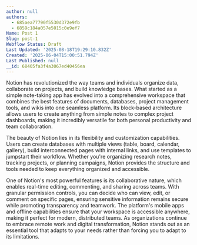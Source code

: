 ```yaml
---
author: null
authors:
  - 685aea77790f5530d372e9fb
  - 6859c184a057e5015c0e9ef7
Name: Post 1
Slug: post-1
Webflow Status: Draft
Last Updated: '2025-08-18T19:29:10.832Z'
Created: '2025-06-04T15:00:51.794Z'
Last Published: null
__id: 68405fa3f4a3067ed40456ea
---
```

<p id="">Notion has revolutionized the way teams and individuals organize data, collaborate on projects, and build knowledge bases. What started as a simple note-taking app has evolved into a comprehensive workspace that combines the best features of documents, databases, project management tools, and wikis into one seamless platform. Its block-based architecture allows users to create anything from simple notes to complex project dashboards, making it incredibly versatile for both personal productivity and team collaboration.</p><p id="">The beauty of Notion lies in its flexibility and customization capabilities. Users can create databases with multiple views (table, board, calendar, gallery), build interconnected pages with internal links, and use templates to jumpstart their workflow. Whether you're organizing research notes, tracking projects, or planning campaigns, Notion provides the structure and tools needed to keep everything organized and accessible.</p><p id="">One of Notion's most powerful features is its collaborative nature, which enables real-time editing, commenting, and sharing across teams. With granular permission controls, you can decide who can view, edit, or comment on specific pages, ensuring sensitive information remains secure while promoting transparency and teamwork. The platform's mobile apps and offline capabilities ensure that your workspace is accessible anywhere, making it perfect for modern, distributed teams. As organizations continue to embrace remote work and digital transformation, Notion stands out as an essential tool that adapts to your needs rather than forcing you to adapt to its limitations.</p>
